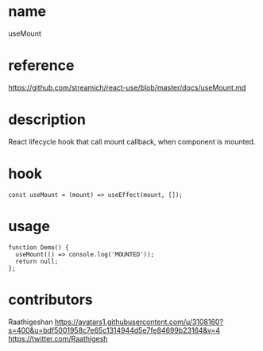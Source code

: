 # name

useMount

# reference

https://github.com/streamich/react-use/blob/master/docs/useMount.md

# description

React lifecycle hook that call mount callback, when component is mounted.

# hook

```
const useMount = (mount) => useEffect(mount, []);
```

# usage

```
function Demo() {
  useMount(() => console.log('MOUNTED'));
  return null;
};
```

# contributors

Raathigeshan
https://avatars1.githubusercontent.com/u/3108160?s=400&u=bdf5001958c7e65c1314944d5e7fe84699b23164&v=4
https://twitter.com/Raathigesh
